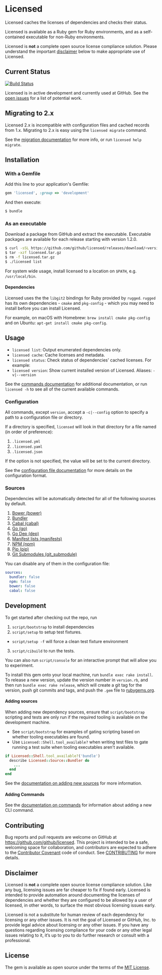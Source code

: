 # Licensed

Licensed caches the licenses of dependencies and checks their status.

Licensed is available as a Ruby gem for Ruby environments, and as a self-contained executable for non-Ruby environments.

Licensed is **not** a complete open source license compliance solution. Please understand the important [disclaimer](#disclaimer) below to make appropriate use of Licensed.

## Current Status

[![Build Status](https://travis-ci.org/github/licensed.svg?branch=master)](https://travis-ci.org/github/licensed)

Licensed is in active development and currently used at GitHub.  See the [open issues](https://github.com/github/licensed/issues) for a list of potential work.

## Migrating to 2.x

Licensed 2.x is incompatible with configuration files and cached records from 1.x.  Migrating to 2.x is easy using the `licensed migrate` command.

See the [migration documentation](./docs/migrating_to_newer_versions.md) for more info, or run `licensed help migrate`.

## Installation

### With a Gemfile

Add this line to your application's Gemfile:

```ruby
gem 'licensed', :group => 'development'
```

And then execute:

```bash
$ bundle
```

### As an executable

Download a package from GitHub and extract the executable.  Executable packages are available for each release starting with version 1.2.0.

```bash
$ curl -sSL https://github.com/github/licensed/releases/download/<version>/licensed-<version>-<os>-x64.tar.gz > licensed.tar.gz
$ tar -xzf licensed.tar.gz
$ rm -f licensed.tar.gz
$ ./licensed list
```

For system wide usage, install licensed to a location on `$PATH`, e.g. `/usr/local/bin`.

#### Dependencies

Licensed uses the the `libgit2` bindings for Ruby provided by `rugged`. `rugged` has its own dependencies - `cmake` and `pkg-config` - which you may need to install before you can install Licensed.

For example, on macOS with Homebrew: `brew install cmake pkg-config` and on Ubuntu: `apt-get install cmake pkg-config`.

## Usage

- `licensed list`: Output enumerated dependencies only.
- `licensed cache`: Cache licenses and metadata.
- `licensed status`: Check status of dependencies' cached licenses. For example:
- `licensed version`: Show current installed version of Licensed. Aliases: `-v|--version`

See the [commands documentation](./docs/commands.md) for additional documentation, or run `licensed -h` to see all of the current available commands.

### Configuration

All commands, except `version`, accept a `-c|--config` option to specify a path to a configuration file or directory.

If a directory is specified, `licensed` will look in that directory for a file named (in order of preference):
1. `.licensed.yml`
2. `.licensed.yaml`
3. `.licensed.json`

If the option is not specified, the value will be set to the current directory.

See the [configuration file documentation](./docs/configuration.md) for more details on the configuration format.

### Sources

Dependencies will be automatically detected for all of the following sources by default.
1. [Bower (bower)](./docs/sources/bower.md)
2. [Bundler](./docs/sources/bundler.md)
3. [Cabal (cabal)](./docs/sources/cabal.md)
4. [Go (go)](./docs/sources/go.md)
5. [Go Dep (dep)](./docs/sources/dep.md)
6. [Manifest lists (manifests)](./docs/sources/manifests.md)
7. [NPM (npm)](./docs/sources/npm.md)
8. [Pip (pip)](./docs/sources/pip.md)
9. [Git Submodules (git_submodule)](./docs/sources/git_submodule.md)

You can disable any of them in the configuration file:

```yml
sources:
  bundler: false
  npm: false
  bower: false
  cabal: false
```

## Development

To get started after checking out the repo, run
1. `script/bootstrap` to install dependencies
2. `script/setup` to setup test fixtures.
  - `script/setup -f` will force a clean test fixture environment
3. `script/cibuild` to run the tests.

You can also run `script/console` for an interactive prompt that will allow you to experiment.

To install this gem onto your local machine, run `bundle exec rake install`. To release a new version, update the version number in `version.rb`, and then run `bundle exec rake release`, which will create a git tag for the version, push git commits and tags, and push the `.gem` file to [rubygems.org](https://rubygems.org).

#### Adding sources

When adding new dependency sources, ensure that `script/bootstrap` scripting and tests are only run if the required tooling is available on the development machine.

* See `script/bootstrap` for examples of gating scripting based on whether tooling executables are found.
* Use `Licensed::Shell.tool_available?` when writing test files to gate running a test suite when tooling executables aren't available.
```ruby
if Licensed::Shell.tool_available?('bundle')
  describe Licensed::Source::Bundler do
    ...
  end
end
```

See the [documentation on adding new sources](./docs/adding_a_new_source.md) for more information.

#### Adding Commands

See the [documentation on commands](./docs/commands.md) for information about adding a new CLI command.

## Contributing

Bug reports and pull requests are welcome on GitHub at https://github.com/github/licensed. This project is intended to be a safe, welcoming space for collaboration, and contributors are expected to adhere to the [Contributor Covenant](http://contributor-covenant.org/) code of conduct.  See [CONTRIBUTING](CONTRIBUTING.md) for more details.

## Disclaimer

Licensed is **not** a complete open source license compliance solution. Like any bug, licensing issues are far cheaper to fix if found early. Licensed is intended to provide automation around documenting the licenses of dependencies and whether they  are configured to be allowed by a user of licensed, in other words, to surface the most obvious licensing issues early.

Licensed is not a substitute for human review of each dependency for licensing or any other issues. It is not the goal of Licensed or GitHub, Inc. to provide legal advice about licensing or any other issues. If you have any questions regarding licensing compliance for your code or any other legal issues relating to it, it’s up to you to do further research or consult with a professional.

## License

The gem is available as open source under the terms of the [MIT License](http://opensource.org/licenses/MIT).
